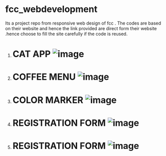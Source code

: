 # fcc_webdevelopment  


Its a project repo from responsive web design of fcc . The codes are based on their website and hence the link provided are direct form their website .hence choose to fill the site carefully if the code is reused.  


1. # CAT APP  ![image](https://user-images.githubusercontent.com/97679329/205502185-f3b79c33-c187-4b73-8bab-175363f57161.png)  
2. # COFFEE MENU  ![image](https://user-images.githubusercontent.com/97679329/205502282-6a964dbc-e5b4-4090-8d4c-6d1e35ce399c.png)  
3. # COLOR MARKER  ![image](https://user-images.githubusercontent.com/97679329/205502334-a2468dca-8e40-442c-801c-d234b28d1660.png)  
4. # REGISTRATION FORM  ![image](https://user-images.githubusercontent.com/97679329/205502062-30933262-bfc3-4e1d-b01e-056c1cf95ee6.png)  
5. # REGISTRATION FORM  ![image](image.png)


